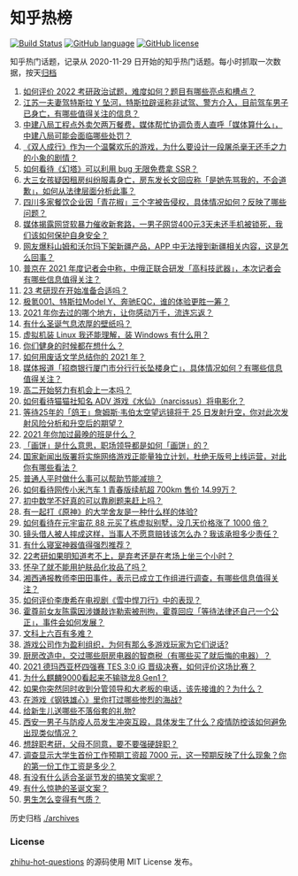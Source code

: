 # 知乎热榜
[![Build Status](https://github.com/ToWeLong/zhihu-hot-questions/workflows/CI/badge.svg)](https://github.com/ToWeLong/zhihu-hot-questions/actions)
[![GitHub language](https://img.shields.io/badge/language-golang-orange.svg)](https://golang.org/)
[![GitHub license](https://img.shields.io/github/license/ToWeLong/zhihu-hot-questions)](https://github.com/ToWeLong/zhihu-hot-questions/blob/main/LICENSE)

知乎热门话题，记录从 2020-11-29 日开始的知乎热门话题。每小时抓取一次数据，按天[归档](./archives)

<!-- BEGIN -->

1. [如何评价 2022 考研政治试题，难度如何？题目有哪些亮点和槽点？](https://www.zhihu.com/question/507939588)
1. [江苏一夫妻驾特斯拉 Y 坠河，特斯拉辟谣称非试驾、警方介入，目前驾车男子已身亡，有哪些值得关注的信息？](https://www.zhihu.com/question/508147708)
1. [中建八局工程点外卖欠两万餐费，媒体帮忙协调负责人直呼「媒体算什么」，中建八局可能会面临哪些处罚？](https://www.zhihu.com/question/508068418)
1. [《双人成行》作为一个温馨欢乐的游戏，为什么要设计一段屠杀毫无还手之力的小象的剧情？](https://www.zhihu.com/question/506647216)
1. [如何看待《幻塔》可以利用 bug 无限免费拿 SSR？](https://www.zhihu.com/question/508127464)
1. [大三女孩疑因租房纠纷服毒身亡，房东发长文回应称「是她先骂我的，不会道歉」，如何从法律层面分析此事？](https://www.zhihu.com/question/508226449)
1. [四川多家餐饮企业因「青花椒」三个字被告侵权，具体情况如何？反映了哪些问题？](https://www.zhihu.com/question/508007966)
1. [媒体揭露网贷软暴力催收新套路，一男子网贷400元3天未还手机被锁死，我们该如何保护自身安全？](https://www.zhihu.com/question/508174535)
1. [网友爆料山姆和沃尔玛下架新疆产品，APP 中无法搜到新疆相关内容，这是怎么回事？](https://www.zhihu.com/question/508088598)
1. [普京在 2021 年度记者会中称，中俄正联合研发「高科技武器」，本次记者会有哪些信息值得关注？](https://www.zhihu.com/question/508003846)
1. [23 考研现在开始准备合适吗？](https://www.zhihu.com/question/494794099)
1. [极氪001、特斯拉Model Y、奔驰EQC，谁的体验更胜一筹？](https://www.zhihu.com/question/507482104)
1. [2021 年你去过的哪个地方，让你感动万千，流连忘返？](https://www.zhihu.com/question/505388132)
1. [有什么圣诞气息浓厚的壁纸吗？](https://www.zhihu.com/question/429748072)
1. [虚拟机装 Linux 我还能理解，装 Windows 有什么用？](https://www.zhihu.com/question/505878342)
1. [你们健身的时候都在想什么？](https://www.zhihu.com/question/500065974)
1. [如何用废话文学总结你的 2021 年？](https://www.zhihu.com/question/503468106)
1. [媒体报道「招商银行厦门市分行行长坠楼身亡」，具体情况如何？有哪些信息值得关注？](https://www.zhihu.com/question/508107661)
1. [高二开始努力有机会上一本吗？](https://www.zhihu.com/question/507871474)
1. [如何看待猫猫社知名 ADV 游戏《水仙》（narcissus）将电影化？](https://www.zhihu.com/question/508141572)
1. [等待25年的「鸽王」詹姆斯·韦伯太空望远镜将于 25 日发射升空，你对此次发射风险分析和升空后的期望？](https://www.zhihu.com/question/508078816)
1. [2021 年你加过最晚的班是什么？](https://www.zhihu.com/question/503464308)
1. [「画饼」是什么意思，职场领导都是如何「画饼」的？](https://www.zhihu.com/question/504597610)
1. [国家新闻出版署将实施网络游戏正能量独立计划，杜绝无版号上线运营，对此你有哪些看法？](https://www.zhihu.com/question/506414653)
1. [普通人平时做什么事可以帮助节能减排？](https://www.zhihu.com/question/508010730)
1. [如何看待网传小米汽车 1 青春版续航超 700km 售价 14.99万？](https://www.zhihu.com/question/507883804)
1. [初中数学不好真的可以靠刷题来赶上吗？](https://www.zhihu.com/question/286400991)
1. [有一起打《原神》的大学舍友是一种什么样的体验?](https://www.zhihu.com/question/504459397)
1. [如何看待在元宇宙花 88 元买了栋虚拟别墅，没几天价格涨了 1000 倍？](https://www.zhihu.com/question/507612592)
1. [镜头借人被人摔成这样，当事人不愿意赔钱该怎么办？我该承担多少责任？](https://www.zhihu.com/question/507424187)
1. [有什么寝室神器值得强烈推荐？](https://www.zhihu.com/question/25501230)
1. [22考研如果明知道考不上，是弃考还是在考场上坐三个小时？](https://www.zhihu.com/question/463857051)
1. [怀孕了就不能用护肤品化妆品了吗？](https://www.zhihu.com/question/344678323)
1. [湘西通报教师李田田事件，表示已成立工作组进行调查，有哪些信息值得关注？](https://www.zhihu.com/question/508056747)
1. [如何评价李庚希在电视剧《雪中悍刀行》中的表现？](https://www.zhihu.com/question/506147677)
1. [霍尊前女友陈露因涉嫌敲诈勒索被刑拘，霍尊回应「等待法律还自己一个公正」，事件会如何发展？](https://www.zhihu.com/question/508056030)
1. [文科上六百有多难？](https://www.zhihu.com/question/350905229)
1. [游戏公司作为盈利组织，为何有那么多游戏玩家为它们说话?](https://www.zhihu.com/question/506089881)
1. [厨房改造中，交过哪些厨房电器的智商税（有哪些买了就后悔的电器）？](https://www.zhihu.com/question/507914495)
1. [2021 德玛西亚杯四强赛 TES 3:0 iG 晋级决赛，如何评价这场比赛？](https://www.zhihu.com/question/508149361)
1. [为什么麒麟9000看起来不输骁龙8 Gen1？](https://www.zhihu.com/question/506894246)
1. [如果你突然同时收到分管领导和大老板的电话，该先接谁的？为什么？](https://www.zhihu.com/question/499348668)
1. [在游戏《钢铁雄心》里你打过哪些惨烈的海战?](https://www.zhihu.com/question/506294101)
1. [给新生儿送哪些不落俗套的礼物?](https://www.zhihu.com/question/355118694)
1. [西安一男子与防疫人员发生冲突互殴，具体发生了什么？疫情防控该如何避免出现类似情况？](https://www.zhihu.com/question/508089470)
1. [想辞职考研，父母不同意，要不要强硬辞职？](https://www.zhihu.com/question/507662045)
1. [调查显示大学生首份工作预期工资超 7000 元，这一预期反映了什么现象？你的第一份工作工资是多少？](https://www.zhihu.com/question/507866947)
1. [有没有什么适合圣诞节发的搞笑文案呢？](https://www.zhihu.com/question/502991683)
1. [有什么惊艳的圣诞文案？](https://www.zhihu.com/question/435118791)
1. [男生怎么变得有气质？](https://www.zhihu.com/question/29569463)

<!-- END -->

历史归档 [./archives](./archives)


### License
[zhihu-hot-questions](https://github.com/towelong/zhihu-hot-questions) 的源码使用 MIT License 发布。